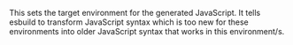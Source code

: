 This sets the target environment for the generated JavaScript. It tells esbuild to transform JavaScript syntax which is too new for these environments into older JavaScript syntax that works in this environment/s.
